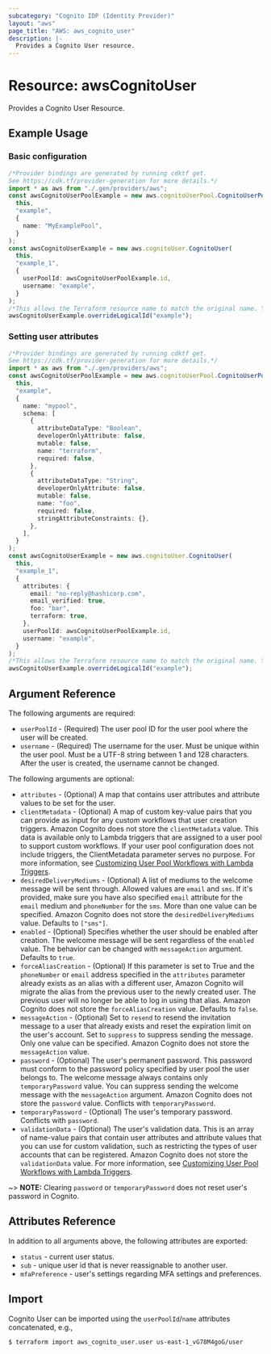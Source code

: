 ```yaml
---
subcategory: "Cognito IDP (Identity Provider)"
layout: "aws"
page_title: "AWS: aws_cognito_user"
description: |-
  Provides a Cognito User resource.
---
```


# Resource: awsCognitoUser

Provides a Cognito User Resource.

## Example Usage

### Basic configuration

```typescript
/*Provider bindings are generated by running cdktf get.
See https://cdk.tf/provider-generation for more details.*/
import * as aws from "./.gen/providers/aws";
const awsCognitoUserPoolExample = new aws.cognitoUserPool.CognitoUserPool(
  this,
  "example",
  {
    name: "MyExamplePool",
  }
);
const awsCognitoUserExample = new aws.cognitoUser.CognitoUser(
  this,
  "example_1",
  {
    userPoolId: awsCognitoUserPoolExample.id,
    username: "example",
  }
);
/*This allows the Terraform resource name to match the original name. You can remove the call if you don't need them to match.*/
awsCognitoUserExample.overrideLogicalId("example");

```

### Setting user attributes

```typescript
/*Provider bindings are generated by running cdktf get.
See https://cdk.tf/provider-generation for more details.*/
import * as aws from "./.gen/providers/aws";
const awsCognitoUserPoolExample = new aws.cognitoUserPool.CognitoUserPool(
  this,
  "example",
  {
    name: "mypool",
    schema: [
      {
        attributeDataType: "Boolean",
        developerOnlyAttribute: false,
        mutable: false,
        name: "terraform",
        required: false,
      },
      {
        attributeDataType: "String",
        developerOnlyAttribute: false,
        mutable: false,
        name: "foo",
        required: false,
        stringAttributeConstraints: {},
      },
    ],
  }
);
const awsCognitoUserExample = new aws.cognitoUser.CognitoUser(
  this,
  "example_1",
  {
    attributes: {
      email: "no-reply@hashicorp.com",
      email_verified: true,
      foo: "bar",
      terraform: true,
    },
    userPoolId: awsCognitoUserPoolExample.id,
    username: "example",
  }
);
/*This allows the Terraform resource name to match the original name. You can remove the call if you don't need them to match.*/
awsCognitoUserExample.overrideLogicalId("example");

```

## Argument Reference

The following arguments are required:

* `userPoolId` - (Required) The user pool ID for the user pool where the user will be created.
* `username` - (Required) The username for the user. Must be unique within the user pool. Must be a UTF-8 string between 1 and 128 characters. After the user is created, the username cannot be changed.

The following arguments are optional:

* `attributes` - (Optional) A map that contains user attributes and attribute values to be set for the user.
* `clientMetadata` - (Optional) A map of custom key-value pairs that you can provide as input for any custom workflows that user creation triggers. Amazon Cognito does not store the `clientMetadata` value. This data is available only to Lambda triggers that are assigned to a user pool to support custom workflows. If your user pool configuration does not include triggers, the ClientMetadata parameter serves no purpose. For more information, see [Customizing User Pool Workflows with Lambda Triggers](https://docs.aws.amazon.com/cognito/latest/developerguide/cognito-user-identity-pools-working-with-aws-lambda-triggers.html).
* `desiredDeliveryMediums` - (Optional) A list of mediums to the welcome message will be sent through. Allowed values are `email` and `sms`. If it's provided, make sure you have also specified `email` attribute for the `email` medium and `phoneNumber` for the `sms`. More than one value can be specified. Amazon Cognito does not store the `desiredDeliveryMediums` value. Defaults to `["sms"]`.
* `enabled` - (Optional) Specifies whether the user should be enabled after creation. The welcome message will be sent regardless of the `enabled` value. The behavior can be changed with `messageAction` argument. Defaults to `true`.
* `forceAliasCreation` - (Optional) If this parameter is set to True and the `phoneNumber` or `email` address specified in the `attributes` parameter already exists as an alias with a different user, Amazon Cognito will migrate the alias from the previous user to the newly created user. The previous user will no longer be able to log in using that alias. Amazon Cognito does not store the `forceAliasCreation` value. Defaults to `false`.
* `messageAction` - (Optional) Set to `resend` to resend the invitation message to a user that already exists and reset the expiration limit on the user's account. Set to `suppress` to suppress sending the message. Only one value can be specified. Amazon Cognito does not store the `messageAction` value.
* `password` - (Optional) The user's permanent password. This password must conform to the password policy specified by user pool the user belongs to. The welcome message always contains only `temporaryPassword` value. You can suppress sending the welcome message with the `messageAction` argument. Amazon Cognito does not store the `password` value. Conflicts with `temporaryPassword`.
* `temporaryPassword` - (Optional) The user's temporary password. Conflicts with `password`.
* `validationData` - (Optional) The user's validation data. This is an array of name-value pairs that contain user attributes and attribute values that you can use for custom validation, such as restricting the types of user accounts that can be registered. Amazon Cognito does not store the `validationData` value. For more information, see [Customizing User Pool Workflows with Lambda Triggers](https://docs.aws.amazon.com/cognito/latest/developerguide/cognito-user-identity-pools-working-with-aws-lambda-triggers.html).

\~> **NOTE:** Clearing `password` or `temporaryPassword` does not reset user's password in Cognito.

## Attributes Reference

In addition to all arguments above, the following attributes are exported:

* `status` - current user status.
* `sub` - unique user id that is never reassignable to another user.
* `mfaPreference` - user's settings regarding MFA settings and preferences.

## Import

Cognito User can be imported using the `userPoolId`/`name` attributes concatenated, e.g.,

```console
$ terraform import aws_cognito_user.user us-east-1_vG78M4goG/user
```
